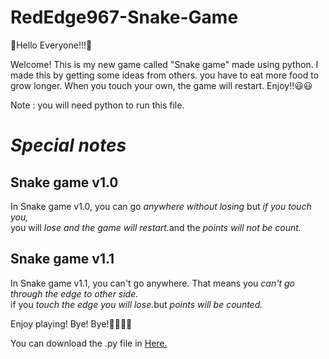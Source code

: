# RedEdge967-Snake-Game

🌈Hello Everyone!!!🌈

Welcome! This is my new game called "Snake game" made using python. I made this by getting some ideas from others.
you have to eat more food to grow longer. When you touch your own, the game will restart. Enjoy!!😃😃

Note : you will need python to run this file.

<h1><i>Special notes</i></h1>
<h2><b>Snake game v1.0</b></h2>

In Snake game v1.0, you can go <i>anywhere without losing</i> but <i>if you touch you,</i>
<br> you will <i>lose and the game will restart.</i>and the <i>points will not be count.</i>

<h2><b>Snake game v1.1</b></h2>

In Snake game v1.1, you can't go anywhere. That means you <i>can't go through the edge to other side.</i>
<br>if you <i>touch the edge you will lose.</i>but <i>points will be counted.</i>

Enjoy playing! Bye! Bye!👋🏻👋🏻

You can download the .py file in <a href="https://www.github.com/RedEdge967/RedEdge967-Snake-Game/releases">Here.</a>
